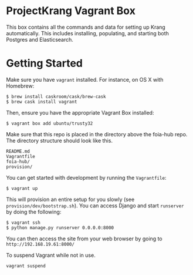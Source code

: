 # ProjectKrang Vagrant Box
This box contains all the commands and data for setting up Krang automatically. This includes installing, populating, and starting both Postgres and Elasticsearch.

# Getting Started

Make sure you have `vagrant` installed. For instance, on OS X with Homebrew:

```
$ brew install caskroom/cask/brew-cask
$ brew cask install vagrant
```

Then, ensure you have the appropriate Vagrant Box installed:

```
$ vagrant box add ubuntu/trusty32
```

Make sure that this repo is placed in the directory above the foia-hub repo. The directory structure should look like this.
```
README.md
Vagrantfile
foia-hub/
provision/
```

You can get started with development by running the `Vagrantfile`:
```
$ vagrant up
```

This will provision an entire setup for you slowly (see `provision/dev/bootstrap.sh`). You can access Django and start `runserver` by doing the following:
```
$ vagrant ssh
$ python manage.py runserver 0.0.0.0:8000
```

You can then access the site from your web browser by going to `http://192.168.19.61:8000/`

To suspend Vagrant while not in use.
```
vagrant suspend
```
